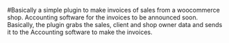 #Basically a simple plugin to make invoices of sales from a woocommerce shop. Accounting software for the invoices to be announced soon.  Basically, the plugin grabs the sales, client and shop owner data and sends it to the Accounting software to make the invoices.